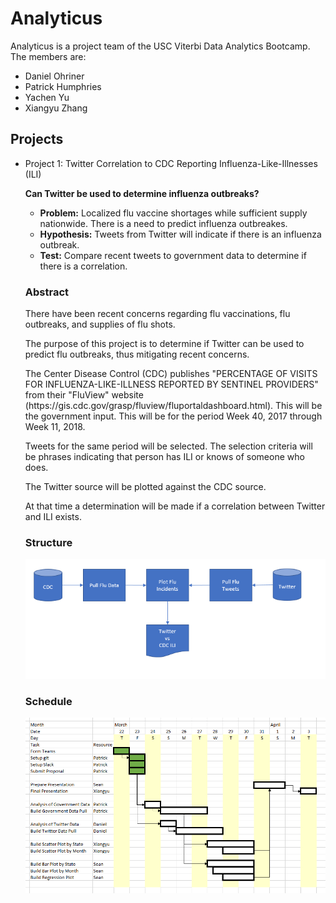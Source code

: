 <h1>Analyticus</h1>
<p>
Analyticus is a project team of the USC Viterbi Data Analytics Bootcamp.</br>
The members are:
</p>
<ul>
<li>Daniel Ohriner</li>
<li>Patrick Humphries</li>
<li>Yachen Yu</li>
<li>Xiangyu Zhang</li>
</ul>
<h2>Projects</h2>
<ul>
<li>Project 1:  Twitter Correlation to CDC Reporting Influenza-Like-Illnesses (ILI)
<p><b>Can Twitter be used to determine influenza outbreaks?</b></p>
<ul>
<li><b>Problem:</b>  Localized flu vaccine shortages while sufficient supply nationwide.  There is a need to predict influenza outbreakes.</li>
<li><b>Hypothesis:</b>  Tweets from Twitter will indicate if there is an influenza outbreak.</li>
<li><b>Test:</b>  Compare recent tweets to government data to determine if there is a correlation.</li>
</ul>
<h3>Abstract</h3>
<p>
There have been recent concerns regarding flu vaccinations, flu outbreaks, and supplies of flu shots.
</p>
<p>
The purpose of this project is to determine if Twitter can be used to predict flu outbreaks, thus mitigating recent concerns.
<p>The Center Disease Control (CDC) publishes "PERCENTAGE OF VISITS FOR INFLUENZA-LIKE-ILLNESS REPORTED BY SENTINEL PROVIDERS" 
from their "FluView" website (https://gis.cdc.gov/grasp/fluview/fluportaldashboard.html).  This will be the government input. This 
will be for the period Week 40, 2017 through Week 11, 2018.
</p>
<p>
Tweets for the same period will be selected.  The selection criteria will be phrases indicating that person has ILI or knows
of someone who does.  
</p>
<p>
The Twitter source will be plotted against the CDC source.  
</p>
<p>
At that time a determination will be made if a correlation between Twitter and ILI exists.
</p>
<h3>Structure</h3>
<img src="Structure.PNG">
<h3>Schedule</h3>
<img src="Schedule.PNG">
